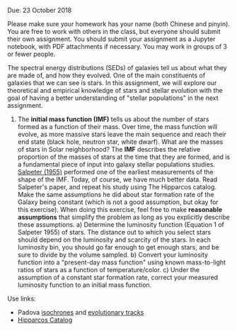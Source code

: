 Due: 23 October 2018

Please make sure your homework has your name (both Chinese and pinyin). You are free to work with others in the class, but everyone should submit their own assignment. You should submit your assignment as a Jupyter notebook, with PDF attachments if necessary. You may work in groups of 3 or fewer people.

The spectral energy distributions (SEDs) of galaxies tell us about what they are made of, and how they evolved. One of the main constituents of galaxies that we can see is stars. In this assignment, we will explore our theoretical and empirical knowledge of stars and stellar evolution with the goal of having a better understanding of "stellar populations" in the next assignment.

1) The **initial mass function (IMF)** tells us about the number of stars formed as a function of their mass. Over time, the mass function will evolve, as more massive stars leave the main sequence and reach their end state (black hole, neutron star, white dwarf). What are the masses of stars in Solar neighborhood? The **IMF** describes the relative proportion of the masses of stars at the time that they are formed, and is a fundamental piece of input into galaxy stellar populations studies. [Salpeter (1955)](https://ui.adsabs.harvard.edu/abs/1955ApJ...121..161S) performed one of the earliest measurements of the shape of the IMF. Today, of course, we have much better data. Read Salpeter's paper, and repeat his study using The Hipparcos catalog. Make the same assumptions he did about star formation rate of the Galaxy being constant (which is not a good assumption, but okay for this exercise). When doing this exercise, feel free to make __reasonable assumptions__ that simplify the problem as long as you explicitly describe these assumptions.
   a) Determine the luminosity function (Equation 1 of Salpeter 1955) of stars. The distance out to which you select stars should depend on the luminosity and scarcity of the stars. In each luminosity bin, you should go far enough to get enough stars, and be sure to divide by the volume sampled.
   b) Convert your luminosity function into a "present-day mass function" using known mass-to-light ratios of stars as a function of temperature/color.
   c) Under the assumption of a constant star formation rate, correct your measured luminosity function to an initial mass function.

Use links:
* Padova [isochrones](http://stev.oapd.inaf.it/cgi-bin/cmd) and [evolutionary tracks](https://people.sissa.it/~sbressan/parsec.html)
* [Hipparcos Catalog](http://cdsarc.u-strasbg.fr/viz-bin/Cat?I/239)
